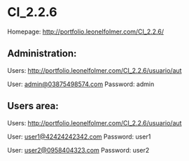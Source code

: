 CI_2.2.6
========

Homepage: http://portfolio.leonelfolmer.com/CI_2.2.6/


Administration:
--
Users: http://portfolio.leonelfolmer.com/CI_2.2.6/usuario/aut

User: admin@03875498574.com
Password: admin


Users area:
--

Users: http://portfolio.leonelfolmer.com/CI_2.2.6/usuario/aut

User: user1@42424242342.com
Password: user1


User: user2@0958404323.com
Password: user2
